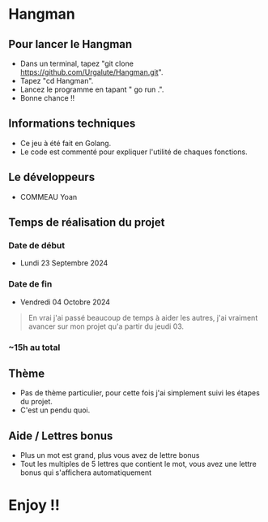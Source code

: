 # Hangman

## Pour lancer le Hangman

- Dans un terminal, tapez "git clone https://github.com/Urgalute/Hangman.git".
- Tapez "cd Hangman".
- Lancez le programme en tapant " go run .".
- Bonne chance !!

## Informations techniques

- Ce jeu à été fait en Golang.
- Le code est commenté pour expliquer l'utilité de chaques fonctions.

## Le développeurs

- COMMEAU Yoan

## Temps de réalisation du projet

### Date de début
- Lundi 23 Septembre 2024

### Date de fin
- Vendredi 04 Octobre 2024

 > En vrai j'ai passé beaucoup de temps à aider les autres, j'ai vraiment avancer sur mon projet qu'a partir du jeudi 03.


### ~15h au total

## Thème

- Pas de thème particulier, pour cette fois j'ai simplement suivi les étapes du projet.
- C'est un pendu quoi.

## Aide / Lettres bonus

- Plus un mot est grand, plus vous avez de lettre bonus
- Tout les multiples de 5 lettres que contient le mot, vous avez une lettre bonus qui s'affichera automatiquement


# Enjoy !! 
